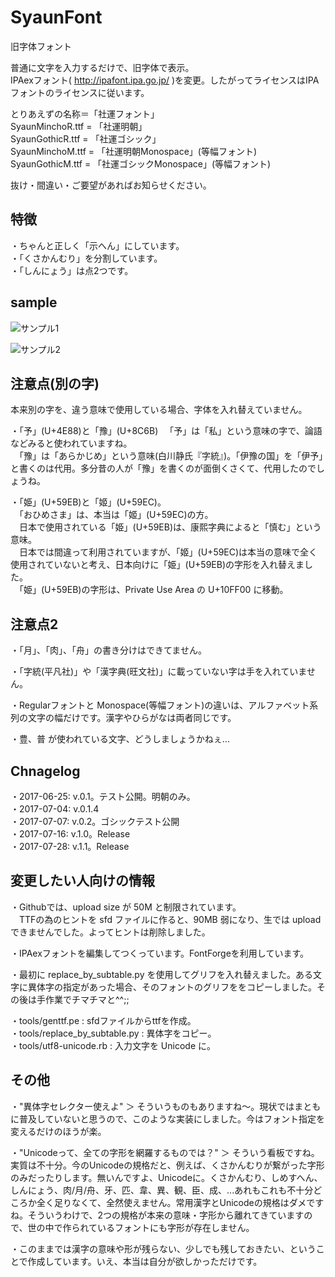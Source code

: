 # SyaunFont
旧字体フォント  


普通に文字を入力するだけで、旧字体で表示。  
IPAexフォント( http://ipafont.ipa.go.jp/ )を変更。したがってライセンスはIPAフォントのライセンスに従います。  

とりあえずの名称＝「社運フォント」  
SyaunMinchoR.ttf = 「社運明朝」  
SyaunGothicR.ttf = 「社運ゴシック」  
SyaunMinchoM.ttf = 「社運明朝Monospace」(等幅フォント)  
SyaunGothicM.ttf = 「社運ゴシックMonospace」(等幅フォント)  

抜け・間違い・ご要望があればお知らせください。  


## 特徴
・ちゃんと正しく「示へん」にしています。  
・「くさかんむり」を分割しています。  
・「しんにょう」は点2つです。  


## sample
![サンプル1](https://user-images.githubusercontent.com/10948894/27830649-5afdc900-6102-11e7-8d7f-9d4c3df4f060.png "サンプル1")  

![サンプル2](https://user-images.githubusercontent.com/10948894/28441215-a432f3d6-6de4-11e7-8799-80132312b7ea.png "サンプル2")  


## 注意点(別の字)
本来別の字を、違う意味で使用している場合、字体を入れ替えていません。  

・「予」(U+4E88)と「豫」(U+8C6B)
　「予」は「私」という意味の字で、論語などみると使われていますね。  
　「豫」は「あらかじめ」という意味(白川静氏『字統』)。「伊豫の国」を「伊予」と書くのは代用。多分昔の人が「豫」を書くのが面倒くさくて、代用したのでしょうね。  

・「姫」(U+59EB)と「姬」(U+59EC)。  
　「おひめさま」は、本当は「姬」(U+59EC)の方。  
　日本で使用されている「姫」(U+59EB)は、康熙字典によると「慎む」という意味。  
　日本では間違って利用されていますが、「姬」(U+59EC)は本当の意味で全く使用されていないと考え、日本向けに「姫」(U+59EB)の字形を入れ替えました。  
　「姫」(U+59EB)の字形は、Private Use Area の U+10FF00 に移動。  



## 注意点2
・「月」、「肉」、「舟」の書き分けはできてません。  

・「字統(平凡社)」や「漢字典(旺文社)」に載っていない字は手を入れていません。  

・Regularフォントと Monospace(等幅フォント)の違いは、アルファベット系列の文字の幅だけです。漢字やひらがなは両者同じです。  

・豊、普 が使われている文字、どうしましょうかねぇ...  




## Chnagelog
・2017-06-25: v.0.1。テスト公開。明朝のみ。  
・2017-07-04: v.0.1.4  
・2017-07-07: v.0.2。ゴシックテスト公開  
・2017-07-16: v.1.0。Release  
・2017-07-28: v.1.1。Release  



## 変更したい人向けの情報
・Githubでは、upload size が 50M と制限されています。  
　TTFの為のヒントを sfd ファイルに作ると、90MB 弱になり、生では upload できませんでした。よってヒントは削除しました。  

・IPAexフォントを編集してつくっています。FontForgeを利用しています。  

・最初に replace_by_subtable.py を使用してグリフを入れ替えました。ある文字に異体字の指定があった場合、そのフォントのグリフををコピーしました。その後は手作業でチマチマと^^;;  

・tools/genttf.pe : sfdファイルからttfを作成。  
・tools/replace_by_subtable.py : 異体字をコピー。  
・tools/utf8-unicode.rb : 入力文字を Unicode に。  



## その他
・"異体字セレクター使えよ" ＞ そういうものもありますね〜。現状ではまともに普及していないと思うので、このような実装にしました。今はフォント指定を変えるだけのほうが楽。  

・"Unicodeって、全ての字形を網羅するものでは？" ＞ そういう看板ですね。実質は不十分。今のUnicodeの規格だと、例えば、くさかんむりが繋がった字形のみだったりします。無いんですよ、Unicodeに。くさかんむり、しめすへん、しんにょう、肉/月/舟、牙、匹、韋、異、観、臣、成、...あれもこれも不十分どころか全く足りなくて、全然使えません。常用漢字とUnicodeの規格はダメですね。そういうわけで、2つの規格が本来の意味・字形から離れてきていますので、世の中で作られているフォントにも字形が存在しません。  

・このままでは漢字の意味や形が残らない、少しでも残しておきたい、ということで作成しています。いえ、本当は自分が欲しかっただけです。  


